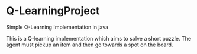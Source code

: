 # Q-LearningProject
Simple Q-Learning Implementation in java

This is a Q-learning implementation which aims to solve a short puzzle. The agent must pickup an item and then go towards a spot on the board.
